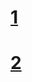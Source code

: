 # [1]((https://chatgpt.com/canvas/shared/68272fae7af881919b5c7bce7662432c))
# [2]((https://chatgpt.com/canvas/shared/68272fae7af881919b5c7bce7662432c)](https://chatgpt.com/canvas/shared/68272aa4dc948191a44906c8a020fe00))
